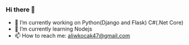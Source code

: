 ### Hi there 👋

- 🔭 I’m currently working on Python(Django and Flask) C#(.Net Core)
- 🌱 I’m currently learning Nodejs
- 📫 How to reach me: aliwkocak47@gmail.com


<!--
**KocakAli/KocakAli** is a ✨ _special_ ✨ repository because its `README.md` (this file) appears on your GitHub profile.

Here are some ideas to get you started:

- 
- 🌱 I’m currently learning Nodejs
- 👯 I’m looking to collaborate on ...
- 🤔 I’m looking for help with ...
- 💬 Ask me about help
- 📫 How to reach me: kocakali5834@gmail.com
- 😄 Pronouns: ...
- ⚡ Fun fact: ...
-->
